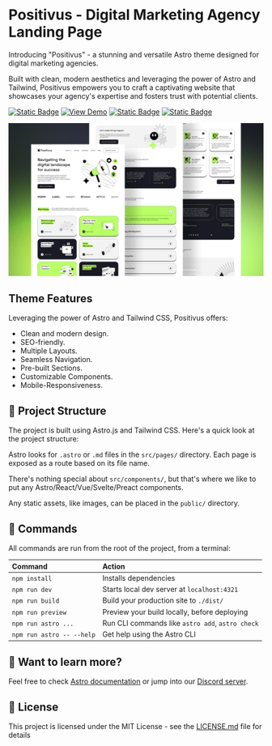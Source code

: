# Positivus - Digital Marketing Agency Landing Page

Introducing "Positivus" - a stunning and versatile Astro theme designed for digital marketing agencies.

Built with clean, modern aesthetics and leveraging the power of Astro and Tailwind, Positivus empowers you to craft a captivating website that showcases your agency's expertise and fosters trust with potential clients.

[![Static Badge](https://img.shields.io/badge/UI%2FUX-Olga-blue)](https://www.figma.com/@olgaaverchenko) [![View Demo](https://img.shields.io/badge/Develop-Manul_Thanura-red)](https://lk.linkedin.com/in/manulthanura)
[![Static Badge](https://img.shields.io/badge/View_Demo-green)](https://positivus.vercel.app)
[![Static Badge](https://img.shields.io/badge/Astro-orange)](https://astro.build/)

![Cover](./public/cover.png)

## Theme Features

Leveraging the power of Astro and Tailwind CSS, Positivus offers:

- Clean and modern design.
- SEO-friendly.
- Multiple Layouts.
- Seamless Navigation.
- Pre-built Sections.
- Customizable Components.
- Mobile-Responsiveness.

## 🚀 Project Structure

The project is built using Astro.js and Tailwind CSS. Here's a quick look at the project structure:

Astro looks for `.astro` or `.md` files in the `src/pages/` directory. Each page is exposed as a route based on its file name.

There's nothing special about `src/components/`, but that's where we like to put any Astro/React/Vue/Svelte/Preact components.

Any static assets, like images, can be placed in the `public/` directory.

## 🧞 Commands

All commands are run from the root of the project, from a terminal:

| Command                   | Action                                           |
| :------------------------ | :----------------------------------------------- |
| `npm install`             | Installs dependencies                            |
| `npm run dev`             | Starts local dev server at `localhost:4321`      |
| `npm run build`           | Build your production site to `./dist/`          |
| `npm run preview`         | Preview your build locally, before deploying     |
| `npm run astro ...`       | Run CLI commands like `astro add`, `astro check` |
| `npm run astro -- --help` | Get help using the Astro CLI                     |

## 👀 Want to learn more?

Feel free to check [Astro documentation](https://docs.astro.build) or jump into our [Discord server](https://astro.build/chat).

## 📄 License

This project is licensed under the MIT License - see the [LICENSE.md](LICENSE.md) file for details
